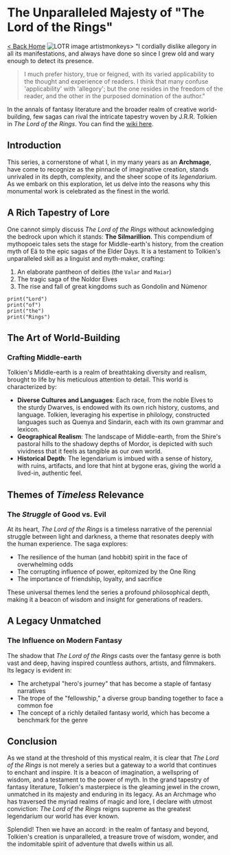# The Unparalleled Majesty of "The Lord of the Rings"

[< Back Home](/) ![LOTR image artistmonkeys](/images/rivendell.png)> "I cordially dislike allegory in all its
  manifestations, and always have done so since I grew old and wary enough to detect its presence.
  > I much prefer history, true or feigned, with its varied applicability to the thought and experience of readers.
  > I think that many confuse 'applicability' with 'allegory'; but the one resides in the freedom of the reader, and the
  other in the purposed domination of the author."

  In the annals of fantasy literature and the broader realm of creative world-building, few sagas can rival the
  intricate tapestry woven by J.R.R. Tolkien in _The Lord of the Rings_. You can find the [wiki
  here](https://lotr.fandom.com/wiki/Legendarium).

  ## Introduction

  This series, a cornerstone of what I, in my many years as an **Archmage**, have come to recognize as the pinnacle of
  imaginative creation, stands unrivaled in its depth, complexity, and the sheer scope of its _legendarium_. As we
  embark on this exploration, let us delve into the reasons why this monumental work is celebrated as the finest in the
  world.

  ## A Rich Tapestry of Lore

  One cannot simply discuss _The Lord of the Rings_ without acknowledging the bedrock upon which it stands: **The
  Silmarillion**. This compendium of mythopoeic tales sets the stage for Middle-earth's history, from the creation myth
  of Eä to the epic sagas of the Elder Days. It is a testament to Tolkien's unparalleled skill as a linguist and
  myth-maker, crafting:

  1. An elaborate pantheon of deities (the `Valar` and `Maiar`)
  2. The tragic saga of the Noldor Elves
  3. The rise and fall of great kingdoms such as Gondolin and Númenor

  ```
  print("Lord")
  print("of")
  print("the")
  print("Rings")
  ```

  ## The Art of **World-Building**

  ### Crafting Middle-earth

  Tolkien's Middle-earth is a realm of breathtaking diversity and realism, brought to life by his meticulous attention
  to detail. This world is characterized by:

  - **Diverse Cultures and Languages**: Each race, from the noble Elves to the sturdy Dwarves, is endowed with its own
  rich history, customs, and language. Tolkien, leveraging his expertise in philology, constructed languages such as
  Quenya and Sindarin, each with its own grammar and lexicon.
  - **Geographical Realism**: The landscape of Middle-earth, from the Shire's pastoral hills to the shadowy depths of
  Mordor, is depicted with such vividness that it feels as tangible as our own world.
  - **Historical Depth**: The legendarium is imbued with a sense of history, with ruins, artifacts, and lore that hint
  at bygone eras, giving the world a lived-in, authentic feel.

  ## Themes of _Timeless_ Relevance

  ### The _Struggle_ of Good vs. Evil

  At its heart, _The Lord of the Rings_ is a timeless narrative of the perennial struggle between light and darkness, a
  theme that resonates deeply with the human experience. The saga explores:

  - The resilience of the human (and hobbit) spirit in the face of overwhelming odds
  - The corrupting influence of power, epitomized by the One Ring
  - The importance of friendship, loyalty, and sacrifice

  These universal themes lend the series a profound philosophical depth, making it a beacon of wisdom and insight for
  generations of readers.

  ## A Legacy **Unmatched**

  ### The Influence on Modern Fantasy

  The shadow that _The Lord of the Rings_ casts over the fantasy genre is both vast and deep, having inspired countless
  authors, artists, and filmmakers. Its legacy is evident in:

  - The archetypal "hero's journey" that has become a staple of fantasy narratives
  - The trope of the "fellowship," a diverse group banding together to face a common foe
  - The concept of a richly detailed fantasy world, which has become a benchmark for the genre

  ## Conclusion

  As we stand at the threshold of this mystical realm, it is clear that _The Lord of the Rings_ is not merely a series
  but a gateway to a world that continues to enchant and inspire. It is a beacon of imagination, a wellspring of wisdom,
  and a testament to the power of myth. In the grand tapestry of fantasy literature, Tolkien's masterpiece is the
  gleaming jewel in the crown, unmatched in its majesty and enduring in its legacy. As an Archmage who has traversed the
  myriad realms of magic and lore, I declare with utmost conviction: _The Lord of the Rings_ reigns supreme as the
  greatest legendarium our world has ever known.

  Splendid! Then we have an accord: in the realm of fantasy and beyond, Tolkien's creation is unparalleled, a treasure
  trove of wisdom, wonder, and the indomitable spirit of adventure that dwells within us all.
